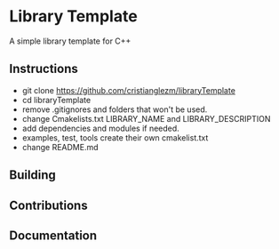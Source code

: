 # Library Template #

A simple library template for C++

## Instructions ##

* git clone https://github.com/cristianglezm/libraryTemplate
* cd libraryTemplate
* remove .gitignores and folders that won't be used.
* change Cmakelists.txt LIBRARY_NAME and LIBRARY_DESCRIPTION
* add dependencies and modules if needed.
* examples, test, tools create their own cmakelist.txt
* change README.md

## Building ##


## Contributions ##


## Documentation ##
